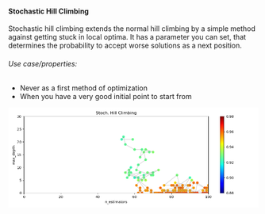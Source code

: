 #### Stochastic Hill Climbing
Stochastic hill climbing extends the normal hill climbing by a simple method against getting stuck in local optima. It has a parameter you can set, that determines the probability to accept worse solutions as a next position.

###### Use case/properties:
- Never as a first method of optimization
- When you have a very good initial point to start from

<p align="center">
<img src="./plots/search_path_Stoch. Hill Climbing.png" width="1000"/>
</p>
